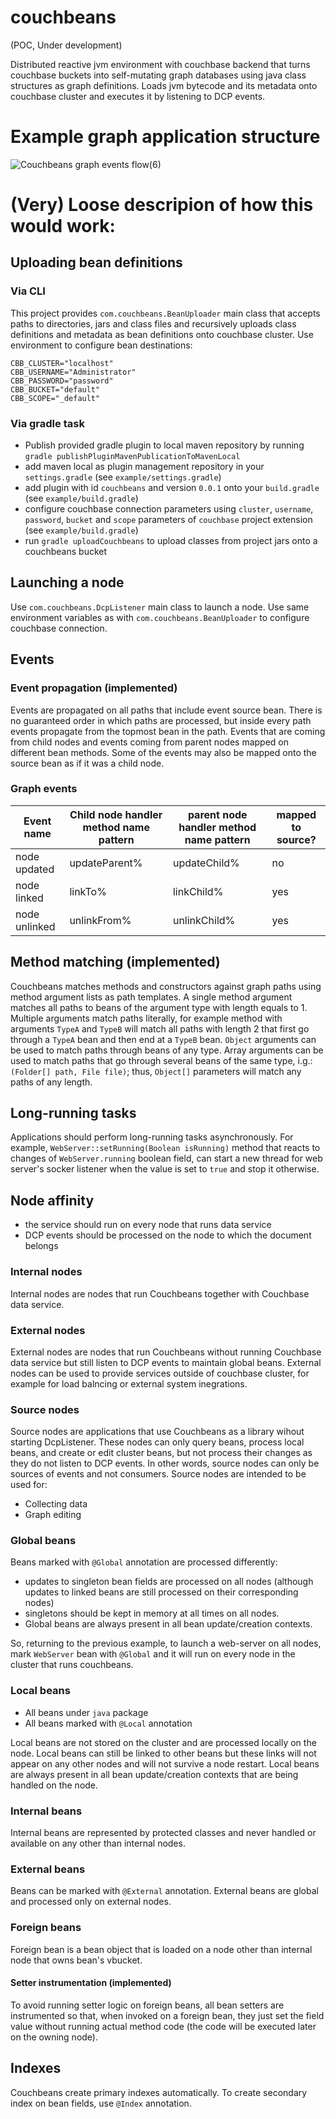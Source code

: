 # couchbeans
(POC, Under development)

Distributed reactive jvm environment with couchbase backend that turns couchbase buckets into self-mutating graph databases using java class structures as graph definitions.
Loads jvm bytecode and its metadata onto couchbase cluster and executes it by listening to DCP events.

# Example graph application structure
![Couchbeans graph events flow(6)](https://user-images.githubusercontent.com/807041/186948772-f986e6a7-3f86-4544-9dee-a92fa9fb3492.png)


# (Very) Loose descripion of how this would work:

## Uploading bean definitions
### Via CLI
This project provides `com.couchbeans.BeanUploader` main class that accepts paths to directories, jars and class files and recursively uploads class definitions and metadata as bean definitions onto couchbase cluster. Use environment to configure bean destinations:
```
CBB_CLUSTER="localhost"
CBB_USERNAME="Administrator"
CBB_PASSWORD="password"
CBB_BUCKET="default"
CBB_SCOPE="_default"
```
### Via gradle task
- Publish provided gradle plugin to local maven repository by running `gradle publishPluginMavenPublicationToMavenLocal`
- add maven local as plugin management repository in your `settings.gradle` (see `example/settings.gradle`)
- add plugin with id `couchbeans` and version `0.0.1` onto your `build.gradle` (see `example/build.gradle`)
- configure couchbase connection parameters using `cluster`, `username`, `password`, `bucket` and `scope` parameters of `couchbase` project extension (see `example/build.gradle`)
- run `gradle uploadCouchbeans` to upload classes from project jars onto a couchbeans bucket

## Launching a node
Use `com.couchbeans.DcpListener` main class to launch a node. 
Use same environment variables as with `com.couchbeans.BeanUploader` to configure couchbase connection.

## Events
### Event propagation (implemented)
Events are propagated on all paths that include event source bean.
There is no guaranteed order in which paths are processed,
 but inside every path events propagate from the topmost bean in the path.
Events that are coming from child nodes and events coming from parent nodes mapped on different bean methods.
Some of the events may also be mapped onto the source bean as if it was a child node.

### Graph events
| Event name | Child node handler method name pattern | parent node handler method name pattern | mapped to source? |
|---|---|---|---|
| node updated | updateParent% | updateChild% | no |
| node linked | linkTo% | linkChild% | yes |
| node unlinked | unlinkFrom% | unlinkChild% | yes |

## Method matching (implemented)
Couchbeans matches methods and constructors against graph paths using method argument lists as path templates.
A single method argument matches all paths to beans of the argument type with length equals to 1.
Multiple arguments match paths literally, for example method with arguments `TypeA` and `TypeB` will match all paths with length 2 that first go through a `TypeA` bean and then end at a `TypeB` bean.
`Object` arguments can be used to match paths through beans of any type.
Array arguments can be used to match paths that go through several beans of the same type, i.g.: `(Folder[] path, File file)`; thus, `Object[]` parameters will match any paths of any length.

## Long-running tasks
Applications should perform long-running tasks asynchronously. 
For example, `WebServer::setRunning(Boolean isRunning)` method that reacts to changes of `WebServer.running` boolean field, can start a new thread for web server's socker listener when the value is set to `true` and stop it otherwise.

## Node affinity
- the service should run on every node that runs data service
- DCP events should be processed on the node to which the document belongs

### Internal nodes
Internal nodes are nodes that run Couchbeans together with Couchbase data service.

### External nodes
External nodes are nodes that run Couchbeans without running Couchbase data service but still listen to DCP events to maintain global beans.
External nodes can be used to provide services outside of couchbase cluster, for example for load balncing or external system inegrations.
  
### Source nodes
Source nodes are applications that use Couchbeans as a library wihout starting DcpListener.
These nodes can only query beans, process local beans, and create or 
edit cluster beans, but not process their changes as they do not listen 
to DCP events.
In other words, source nodes can only be sources of events and not consumers.
Source nodes are intended to be used for:
- Collecting data 
- Graph editing

### Global beans
Beans marked with `@Global` annotation are processed differently:
- updates to singleton bean fields are processed on all nodes (although updates to linked beans are still processed on their corresponding nodes)
- singletons should be kept in memory at all times on all nodes.
- Global beans are always present in all bean update/creation contexts.

So, returning to the previous example, to launch a web-server on all nodes, mark `WebServer` bean with `@Global` and it will run on every node in the cluster that runs couchbeans.

### Local beans
- All beans under `java` package
- All beans marked with `@Local` annotation

Local beans are not stored on the cluster and are processed locally on the node.
Local beans can still be linked to other beans but these links will not appear on any other nodes and will not survive a node restart.
Local beans are always present in all bean update/creation contexts that are being handled on the node.

### Internal beans
Internal beans are represented by protected classes and never handled or available on any other than internal nodes.

### External beans
Beans can be marked with `@External` annotation. 
External beans are global and processed only on external nodes.

### Foreign beans
Foreign bean is a bean object that is loaded on a node other than internal node that owns bean's vbucket.
#### Setter instrumentation (implemented)
To avoid running setter logic on foreign beans, all bean setters are instrumented so that, when invoked on a foreign bean, they just set the field value without running actual method code (the code will be executed later on the owning node).

## Indexes
Couchbeans create primary indexes automatically.
To create secondary index on bean fields, use `@Index` annotation.
